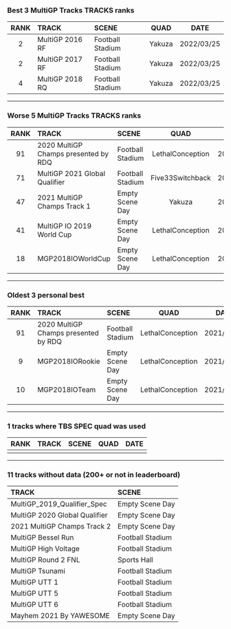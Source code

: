### Best 3 MultiGP Tracks TRACKS ranks
|RANK|TRACK|SCENE|QUAD|DATE|
|:---:|:---|:---|:---:|:---:|
|2|MultiGP 2016 RF|Football Stadium|Yakuza|2022/03/25|
|2|MultiGP 2017 RF|Football Stadium|Yakuza|2022/03/25|
|4|MultiGP 2018 RQ|Football Stadium|Yakuza|2022/03/25|
---
### Worse 5 MultiGP Tracks TRACKS ranks
|RANK|TRACK|SCENE|QUAD|DATE|
|:---:|:---|:---|:---:|:---:|
|91|2020 MultiGP Champs presented by RDQ|Football Stadium|LethalConception|2021/01/04|
|71|MultiGP 2021 Global Qualifier|Football Stadium|Five33Switchback|2021/03/27|
|47|2021 MultiGP Champs Track 1|Empty Scene Day|Yakuza|2021/11/26|
|41|MultiGP IO 2019 World Cup|Empty Scene Day|LethalConception|2021/01/12|
|18|MGP2018IOWorldCup|Empty Scene Day|LethalConception|2021/01/11|
---
### Oldest 3 personal best
|RANK|TRACK|SCENE|QUAD|DATE|
|:---:|:---|:---|:---:|:---:|
|91|2020 MultiGP Champs presented by RDQ|Football Stadium|LethalConception|2021/01/04|
|9|MGP2018IORookie|Empty Scene Day|LethalConception|2021/01/11|
|10|MGP2018IOTeam|Empty Scene Day|LethalConception|2021/01/11|
---
### 1 tracks where TBS SPEC quad was used
|RANK|TRACK|SCENE|QUAD|DATE|
|:---:|:---|:---|:---:|:---:|
||||||
---
### 11 tracks without data (200+ or not in leaderboard)
|TRACK|SCENE|
|:---|:---|
|MultiGP_2019_Qualifier_Spec|Empty Scene Day|
|MultiGP 2020 Global Qualifier|Empty Scene Day|
|2021 MultiGP Champs Track 2|Empty Scene Day|
|MultiGP Bessel Run|Football Stadium|
|MultiGP High Voltage|Football Stadium|
|MultiGP Round 2 FNL|Sports Hall|
|MultiGP Tsunami|Football Stadium|
|MultiGP UTT 1|Football Stadium|
|MultiGP UTT 5|Football Stadium|
|MultiGP UTT 6|Football Stadium|
|Mayhem 2021 By YAWESOME|Empty Scene Day|
